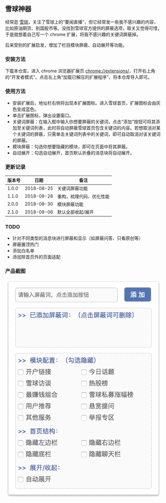 ## 雪球神器

经常逛 [雪球](https://xueqiu.com/)，关注了雪球上的“要闻直播”，但它经常发一些我不感兴趣的内容，比如原油期货、别国股市等。没找到雪球官方提供的屏蔽选项，取关又觉得可惜，于是就想着自己写一个 chrome 扩展，将我不感兴趣的关键词屏蔽掉。

后来受别的扩展启发，增加了栏目模块屏蔽、自动展开等功能。

### 安装方法
下载本仓库，进入 chrome 浏览器扩展页 [chrome://extensions/](chrome://extensions/)，打开右上角的“开发者模式”。点击左上角“加载已解压的扩展程序”，将本仓库导入即可。

### 使用方法
* 安装扩展后，地址栏右侧将出现本扩展图标。进入雪球首页，扩展图标会由灰色变成蓝色。
* 单击扩展图标，弹出设置窗口。
* 关键词屏蔽：在输入框中输入你想要屏蔽的关键词，点击“添加”按钮可将其添加至关键词列表，此时将自动屏蔽雪球首页包含关键词的内容。若想取消对某个关键词的屏蔽，只需单击关键词列表中的关键词，即可自动取消对该关键词的屏蔽。
* 模块屏蔽：勾选你想要隐藏的模块，即可在页面中将其屏蔽。
* 自动展开：勾选自动展开，首页默认折叠的消息块将自动展开。

### 更新记录

| 版本号 | 日期 | 备注 |
| ------ | ------ | ------ |
| 1.0.0 | 2018-08-25 | 关键词屏蔽功能 |
| 1.1.0 | 2018-08-28 | 重构，梳理代码、优化性能 |
| 2.0.0 | 2018-08-30 | 模块屏蔽功能 |
| 2.1.0 | 2018-09-06 | 默认全部收起/展开 |

### TODO

* 针对不同类型的消息块进行屏蔽和显示（如屏蔽问答、只看原创等）
* 屏蔽置顶热门
* 添加白名单
* 添加除首页外的页面适配

### 产品截图
 ![image](https://github.com/ymjrcc/xueqiu_crx/raw/master/src/img/screenshot.png)

